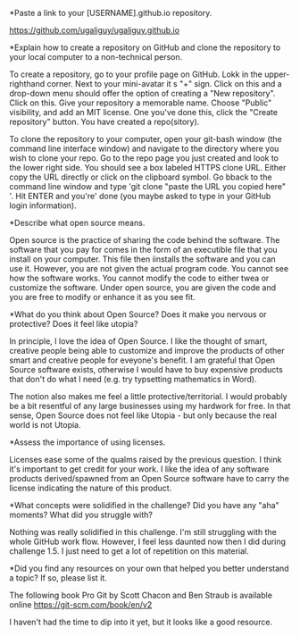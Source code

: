 *Paste a link to your [USERNAME].github.io repository.

https://github.com/ugaliguy/ugaliguy.github.io

*Explain how to create a repository on GitHub and clone the repository to your local computer to a non-technical person.

To create a repository, go to your profile page on GitHub. Lokk in the upper-righthand corner. Next to your mini-avatar it s "+" sign. Click on this and a drop-down menu should offer the option of creating a "New repository". Click on this.
Give your repository a memorable name. Choose "Public" visibility, and add an MIT license. One you've done this, click the "Create repository" button. You have created a repo(sitory).

To clone the repository to your computer, open your git-bash window (the command line interface window) and navigate to the directory where you wish to clone your repo. Go to the repo page you just created and look to the lower right side.
You should see a box labeled HTTPS clone URL. Either copy the URL directly or click on the clipboard symbol. Go bback to the command line window and type 'git clone "paste the URL you copied here" '. Hit ENTER and you're' done (you maybe asked to type in your GitHub login information).

*Describe what open source means.

Open source is the practice of sharing the code behind the software. The software that you pay for comes in the form of an executible file that you install on your computer. This file then iinstalls the software and you can use it. However, you are not given the actual program code. You cannot see how the software works. You cannot modify the code to either twea or customize the software. Under open source, you are given the code and you are free to modify or enhance it as you see fit.

*What do you think about Open Source? Does it make you nervous or protective? Does it feel like utopia?

In principle, I love the idea of Open Source. I like the thought of smart, creative people being able to customize and improve the products of other smart and creative people for eveyone's benefit. I am grateful that Open Source software exists, otherwise I would have to buy expensive products that don't do what I need (e.g. try typsetting mathematics in Word).

The notion also makes me feel a little protective/territorial. I would probably be a bit resentful of any large businesses using my hardwork for free. In that sense, Open Source does not feel like Utopia - but only because the real world is not Utopia. 

*Assess the importance of using licenses.

Licenses ease some of the qualms raised by the previous question. I think it's important to get credit for your work. I like the idea of any software products derived/spawned from an Open Source software have to carry the license indicating the nature of this product.

*What concepts were solidified in the challenge? Did you have any "aha" moments? What did you struggle with?

Nothing was really solidified in this challenge. I'm still struggling with the whole GitHub work flow. However, I feel less daunted now then I did during challenge 1.5. I just need to get a lot of repetition on this material.

*Did you find any resources on your own that helped you better understand a topic? If so, please list it.

The following book Pro Git by Scott Chacon and Ben Straub is available online  https://git-scm.com/book/en/v2

I haven't had the time to dip into it yet, but it looks like a good resource.